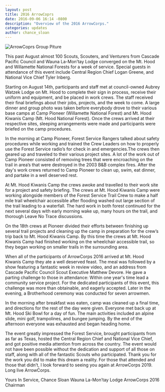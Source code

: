 ```yaml
---
layout: post
title: 2016 ArrowCoprs
date: 2016-09-06 16:14 -0800
description: "Overview of the 2016 ArrowCorps."
categories: updates
author: chance_sloan
---
```


<img src="{{ site.baseurl }}images/posts/2016ArrowCorps/arrowcorps-2016-group-photo-at-white-river.jpg" class="img-thumbnail img-responsive center-block" alt="ArrowCoprs Group Piture">

This past August almost 100 Scouts, Scouters, and Venturers from Cascade Pacific Council and Wauna La-Mon’tay Lodge converged on the Mt. Hood and Willamette National Forests for a week of service. <!--more-->Special guests in attendance of this event include Central Region Chief Logan Greene, and National Vice Chief Tyler Inberg.

Starting on August 14th, participants and staff met at council-owned Aubrey Watzek Lodge on Mt. Hood to complete their sign in process, receive their uniform and equipment, and be placed in work crews. The staff received their final briefings about their jobs, projects, and the week to come. A large dinner and group photo was taken before everybody drove to their various base camps at Camp Pioneer (Willamette National Forest) and Mt. Hood Kiwanis Camp (Mt. Hood National Forest). Once the crews arrived at their respective sites, sleeping arrangements were made and participants were briefed on the camp procedures.

In the morning at Camp Pioneer, Forest Service Rangers talked about safety procedures while working and trained the Crew Leaders on how to properly use the Forest Service radio’s for check in and emergencies.The crews then geared up and traveled to their various project sites. A lot of the work out of Camp Pioneer consisted of removing trees that were encroaching on the trail in area’s that were destroyed in the 2003 B&B complex fires. After the day's work crews returned to Camp Pioneer to clean up, swim, eat dinner, and partake in a well deserved rest.

At Mt. Hood Kiwanis Camp the crews awoke and travelled to their work site for a project and safety briefing. The crews at Mt. Hood Kiwanis Camp were working alongside members of the Forest Service Trail Crew to make a half mile trail wheelchair accessible after flooding washed out large section of the trail leading to a waterfall. The hard work in both forest continued for the next several days with early morning wake up, many hours on the trail, and thorough Leave No Trace discussions.

On the 18th crews at Pioneer divided their efforts between finishing up several trail projects and cleaning up the camp in preparation for the crew’s trip back to Mt. Hood Kiwanis Camp.  By this time the crews at Mt. Hood Kiwanis Camp had finished working on the wheelchair accessible trail, so they began working on smaller trails in the surrounding area.

When all of the participants of ArrowCorps 2016 arrived at Mt. Hood Kiwanis Camp they ate a well deserved feast. The meal was followed by a show featuring a fantastic week in review video, and an address from Cascade Pacific Council Scout Executive Matthew Devore. He gave a parting challenge to those in attendance: Within one year's time lead a community service project. For the dedicated participants of this event, this challenge was more than obtainable, and eagerly accepted. Later in the evening, a Brotherhood ceremony was conducted for seven arrowmen.

In the morning after breakfast was eaten, camp was cleaned up a final time, and directions for the rest of the day were given. Everyone met back up at Mt. Hood Ski Bowl for a day of fun. The main activities included an alpine slide, mini golf, trampolines, and bungee jumping. By the end of the afternoon everyone was exhausted and began heading home.

The event greatly impressed the Forest Service, brought participants from as far as Texas, hosted the Central Region Chief and National Vice Chief, and got positive media attention from across the country. The event would not have been possible without the dedication and support of all those on staff, along with all of the fantastic Scouts who participated. Thank you for the work you did to make this dream a reality. For those that attended and those that didn’t, I look forward to seeing you again at ArrowCorps 2019. Long live ArrowCorps.

 Yours In Service,
 Chance Sloan
 Wauna La-Mon’tay Lodge
 ArrowCorps 2016 Chairman